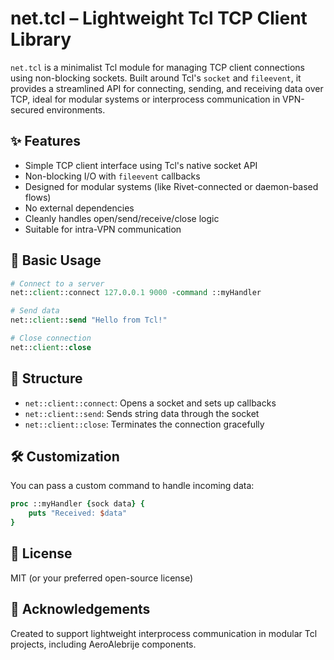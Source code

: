 # net.tcl – Lightweight Tcl TCP Client Library

`net.tcl` is a minimalist Tcl module for managing TCP client connections using non-blocking sockets. Built around Tcl's `socket` and `fileevent`, it provides a streamlined API for connecting, sending, and receiving data over TCP, ideal for modular systems or interprocess communication in VPN-secured environments.

## ✨ Features
- Simple TCP client interface using Tcl's native socket API
- Non-blocking I/O with `fileevent` callbacks
- Designed for modular systems (like Rivet-connected or daemon-based flows)
- No external dependencies
- Cleanly handles open/send/receive/close logic
- Suitable for intra-VPN communication

## 🔧 Basic Usage

```tcl
# Connect to a server
net::client::connect 127.0.0.1 9000 -command ::myHandler

# Send data
net::client::send "Hello from Tcl!"

# Close connection
net::client::close
```

## 🧱 Structure
- `net::client::connect`: Opens a socket and sets up callbacks
- `net::client::send`: Sends string data through the socket
- `net::client::close`: Terminates the connection gracefully

## 🛠️ Customization
You can pass a custom command to handle incoming data:
```tcl
proc ::myHandler {sock data} {
    puts "Received: $data"
}
```

## 📜 License
MIT (or your preferred open-source license)

## 🙏 Acknowledgements
Created to support lightweight interprocess communication in modular Tcl projects, including AeroAlebrije components.
